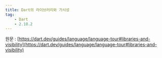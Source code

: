 ```yaml
---
title: Dart의 라이브러리와 가시성
tag:
    - Dart
    - 2.18.2
---
```


원문 : [https://dart.dev/guides/language/language-tour#libraries-and-visibility](https://dart.dev/guides/language/language-tour#libraries-and-visibility)

<AdsenseB />